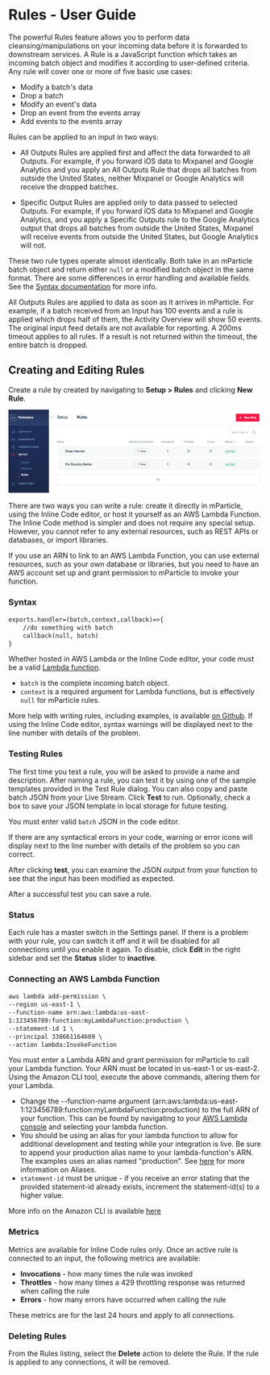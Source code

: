# Rules - User Guide

The powerful Rules feature allows you to perform data cleansing/manipulations on your incoming data before it is forwarded to downstream services. A Rule is a JavaScript function which takes an incoming batch object and modifies it according to user-defined criteria. Any rule will cover one or more of five basic use cases:

* Modify a batch's data
* Drop a batch
* Modify an event's data
* Drop an event from the events array
* Add events to the events array

Rules can be applied to an input in two ways:

* All Outputs Rules are applied first and affect the data forwarded to all Outputs. For example, if you forward iOS data to Mixpanel and Google Analytics and you apply an All Outputs Rule that drops all batches from outside the United States, neither Mixpanel or Google Analytics will receive the dropped batches.

* Specific Output Rules are applied only to data passed to selected Outputs. For example, if you forward iOS data to Mixpanel and Google Analytics, and you apply a Specific Outputs rule to the Google Analytics output that drops all batches from outside the United States, Mixpanel will receive events from outside the United States, but Google Analytics will not.

These two rule types operate almost identically. Both take in an mParticle batch object and return either `null` or a modified batch object in the same format. There are some differences in error handling and available fields. See the [Syntax documentation](/rules-developer-guide.md) for more info.

All Outputs Rules are applied to data as soon as it arrives in mParticle. For example, if a batch received from an Input has 100 events and a rule is applied which drops half of them, the Activity Overview will show 50 events. The original input feed details are not available for reporting. A 200ms timeout applies to all rules. If a result is not returned within the timeout, the entire batch is dropped.

## Creating and Editing Rules

Create a rule by created by navigating to **Setup > Rules** and clicking **New Rule**.

![Rules](/img/rules-mainpage.png)

There are two ways you can write a rule: create it directly in mParticle, using the Inline Code editor, or host it yourself as an AWS Lambda Function. The Inline Code method is simpler and does not require any special setup. However, you cannot refer to any external resources, such as REST APIs or databases, or import libraries.

If you use an ARN to link to an AWS Lambda Function, you can use external resources, such as your own database or libraries, but you need to have an AWS account set up and grant permission to mParticle to invoke your function.

### Syntax

~~~
exports.handler=(batch,context,callback)=>{
    //do something with batch
    callback(null, batch)
}
~~~

Whether hosted in AWS Lambda or the Inline Code editor, your code must be a valid [Lambda function](http://docs.aws.amazon.com/lambda/latest/dg/nodejs-prog-model-handler.html).

* `batch` is the complete incoming batch object.
* `context` is a required argument for Lambda functions, but is effectively `null` for mParticle rules.

More help with writing rules, including examples, is available [on Github](/rules-developer-guide.md). If using the Inline Code editor, syntax warnings will be displayed next to the line number with details of the problem.

### Testing Rules

The first time you test a rule, you will be asked to provide a name and description. After naming a rule, you can test it by using one of the sample templates provided in the Test Rule dialog. You can also copy and paste batch JSON from your Live Stream.  Click **Test** to run. Optionally, check a box to save your JSON template in local storage for future testing.

You must enter valid `batch` JSON in the code editor.  

If there are any syntactical errors in your code, warning or error icons will display next to the line number with details of the problem so you can correct.

After clicking **test**, you can examine the JSON output from your function to see that the input has been modified as expected.

After a successful test you can save a rule.

### Status

Each rule has a master switch in the Settings panel. If there is a problem with your rule, you can switch it off and it will be disabled for all connections until you enable it again. To disable, click **Edit** in the right sidebar and set the **Status** slider to **inactive**.

### Connecting an AWS Lambda Function

~~~
aws lambda add-permission \
--region us-east-1 \
--function-name arn:aws:lambda:us-east-1:123456789:function:myLambdaFunction:production \
--statement-id 1 \
--principal 338661164609 \
--action lambda:InvokeFunction
~~~

You must enter a Lambda ARN and grant permission for mParticle to call your Lambda function. Your ARN must be located in us-east-1 or us-east-2.  Using the Amazon CLI tool, execute the above commands, altering them for your Lambda.

* Change the --function-name argument (arn:aws:lambda:us-east-1:123456789:function:myLambdaFunction:production) to the full ARN of your function. This can be found by navigating to your [AWS Lambda console](https://console.aws.amazon.com/lambda/home#/functions) and selecting your lambda function.
* You should be using an alias for your lambda function to allow for additional development and testing while your integration is live. Be sure to append your production alias name to your lambda-function's ARN. The examples uses an alias named "production". See [here](http://docs.aws.amazon.com/lambda/latest/dg/aliases-intro.html) for more information on Aliases.
* `statement-id` must be unique - if you receive an error stating that the provided statement-id already exists, increment the statement-id(s) to a higher value.

More info on the Amazon CLI is available [here](http://docs.aws.amazon.com/lambda/latest/dg/access-control-resource-based.html#access-control-resource-based-example-cross-account-scenario)


### Metrics

Metrics are available for Inline Code rules only. Once an active rule is connected to an input, the following metrics are available:

* **Invocations** - how many times the rule was invoked
* **Throttles** - how many times a 429 throttling response was returned when calling the rule
* **Errors** - how many errors have occurred when calling the rule

These metrics are for the last 24 hours and apply to all connections.

### Deleting Rules

From the Rules listing, select the **Delete** action to delete the Rule. If the rule is applied to any connections, it will be removed.